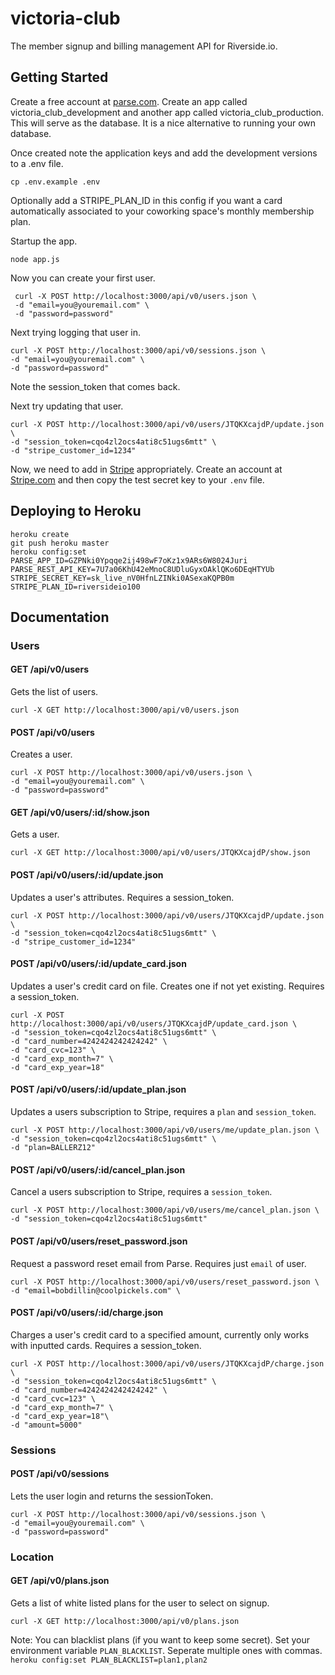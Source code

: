# victoria-club

The member signup and billing management API for Riverside.io.

## Getting Started

Create a free account at [parse.com](http://parse.com). Create an app called victoria_club_development and another app called victoria_club_production. This will serve as the database. It is a nice alternative to running your own database.

Once created note the application keys and add the development versions to a .env file.

```
cp .env.example .env
```

Optionally add a STRIPE_PLAN_ID in this config if you want a card automatically associated to your coworking space's monthly membership plan.

Startup the app.

    node app.js

Now you can create your first user.

     curl -X POST http://localhost:3000/api/v0/users.json \
     -d "email=you@youremail.com" \
     -d "password=password"

Next trying logging that user in.

    curl -X POST http://localhost:3000/api/v0/sessions.json \
    -d "email=you@youremail.com" \
    -d "password=password"

Note the session_token that comes back.

Next try updating that user.

    curl -X POST http://localhost:3000/api/v0/users/JTQKXcajdP/update.json \
    -d "session_token=cqo4zl2ocs4ati8c51ugs6mtt" \
    -d "stripe_customer_id=1234"

Now, we need to add in [Stripe](http://stripe.com) appropriately. Create an account at [Stripe.com](http://stripe.com) and then copy the test secret key to your `.env` file.

## Deploying to Heroku

    heroku create
    git push heroku master
    heroku config:set PARSE_APP_ID=GZPNki0Ypqqe2ij498wF7oKz1x9ARs6W8024Juri PARSE_REST_API_KEY=7U7a06KhU42eMnoC8UDluGyxOAklQKo6DEqHTYUb STRIPE_SECRET_KEY=sk_live_nV0HfnLZINki0ASexaKQPB0m
    STRIPE_PLAN_ID=riversideio100

## Documentation

### Users

#### GET /api/v0/users

Gets the list of users.

    curl -X GET http://localhost:3000/api/v0/users.json

#### POST /api/v0/users

Creates a user.

    curl -X POST http://localhost:3000/api/v0/users.json \
    -d "email=you@youremail.com" \
    -d "password=password"

#### GET /api/v0/users/:id/show.json

Gets a user.

    curl -X GET http://localhost:3000/api/v0/users/JTQKXcajdP/show.json

#### POST /api/v0/users/:id/update.json

Updates a user's attributes. Requires a session_token.

    curl -X POST http://localhost:3000/api/v0/users/JTQKXcajdP/update.json \
    -d "session_token=cqo4zl2ocs4ati8c51ugs6mtt" \
    -d "stripe_customer_id=1234"

#### POST /api/v0/users/:id/update_card.json

Updates a user's credit card on file. Creates one if not yet existing. Requires a session_token.

    curl -X POST http://localhost:3000/api/v0/users/JTQKXcajdP/update_card.json \
    -d "session_token=cqo4zl2ocs4ati8c51ugs6mtt" \
    -d "card_number=4242424242424242" \
    -d "card_cvc=123" \
    -d "card_exp_month=7" \
    -d "card_exp_year=18"

#### POST /api/v0/users/:id/update_plan.json

Updates a users subscription to Stripe, requires a `plan` and `session_token`.

    curl -X POST http://localhost:3000/api/v0/users/me/update_plan.json \
    -d "session_token=cqo4zl2ocs4ati8c51ugs6mtt" \
    -d "plan=BALLERZ12"

#### POST /api/v0/users/:id/cancel_plan.json

Cancel a users subscription to Stripe, requires a `session_token`.

    curl -X POST http://localhost:3000/api/v0/users/me/cancel_plan.json \
    -d "session_token=cqo4zl2ocs4ati8c51ugs6mtt"

#### POST /api/v0/users/reset_password.json

Request a password reset email from Parse. Requires just `email` of user.

    curl -X POST http://localhost:3000/api/v0/users/reset_password.json \
    -d "email=bobdillin@coolpickels.com" \

#### POST /api/v0/users/:id/charge.json

Charges a user's credit card to a specified amount, currently only works with inputted cards. Requires a session_token.

    curl -X POST http://localhost:3000/api/v0/users/JTQKXcajdP/charge.json \
    -d "session_token=cqo4zl2ocs4ati8c51ugs6mtt" \
    -d "card_number=4242424242424242" \
    -d "card_cvc=123" \
    -d "card_exp_month=7" \
    -d "card_exp_year=18"\
    -d "amount=5000"

### Sessions

#### POST /api/v0/sessions

Lets the user login and returns the sessionToken.

    curl -X POST http://localhost:3000/api/v0/sessions.json \
    -d "email=you@youremail.com" \
    -d "password=password"

### Location

#### GET /api/v0/plans.json

Gets a list of white listed plans for the user to select on signup.

    curl -X GET http://localhost:3000/api/v0/plans.json 

Note: You can blacklist plans (if you want to keep some secret). Set your environment variable `PLAN_BLACKLIST`. Seperate multiple ones with commas. `heroku config:set PLAN_BLACKLIST=plan1,plan2` 
